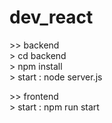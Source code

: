 # dev_react

&gt;&gt; backend <br />
&gt; cd backend <br />
&gt; npm install <br />
&gt; start : node server.js

&gt;&gt; frontend <br />
&gt; start : npm run start
